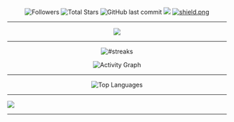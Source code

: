 

#
<p align="center">
  <img alt="Followers" src="https://img.shields.io/github/followers/AMIR-H-P?style=social">
  <img alt="Total Stars" src="https://img.shields.io/github/stars/AMIR-H-P?style=social">
  <img alt="GitHub last commit" src="https://img.shields.io/github/last-commit/AMIR-H-P/Discord-Nuker">
  <img src="https://komarev.com/ghpvc/?username=AMIR-H-P">
  <a href="https://discord.gg/iranian" target="_blank"> <img src="https://discordapp.com/api/guilds/967103945770160188/widget.png?style=shield" alt="shield.png"></a>
</p>

---

<p align="center">
  <a href="https://github.com/AMIR-H-P"><img src="https://readme-typing-svg.herokuapp.com?size=21&center=true&vCenter=true&lines=Welcome+to+AMIR13+Profile;Discord+Python+Devloper;Code+%3D+Love"></a>
</p>
    
---

<p align="center">
        <img title="h" alt="#streaks" src="https://github-readme-streak-stats.herokuapp.com/?user=AMIR-H-P&theme=black-ice&hide_border=true&stroke=0000&background=0D1117"/>
</p>

<p align="center">
   <img alt="Activity Graph" src="https://activity-graph.herokuapp.com/graph?username=AMIR-H-P&bg_color=0D1117&color=5BCDEC&line=5BCDEC&point=FFFFFF&hide_border=true" />
</p>
    
---


<p align="center">
    <img alt="Top Languages" src="https://github-readme-stats.vercel.app/api/top-langs/?username=AMIR-H-P&langs_count=8&count_private=true&layout=compact&theme=react&hide_border=true&bg_color=0D1117" />
</p>

---

</p  align="center">
  <a href="https://coffeebede.ir/buycoffee/amirhp">
  <img class="img-fluid" src="https://coffeebede.ir/DashboardTemplateV2/app-assets/images/banner/default-yellow.svg" />
  </a>
</p>

---
